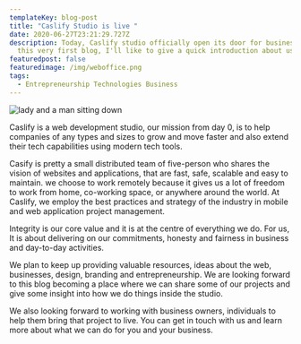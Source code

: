 ```yaml
---
templateKey: blog-post
title: "Caslify Studio is live "
date: 2020-06-27T23:21:29.727Z
description: Today, Caslify studio officially open its door for business.  In
  this very first blog, I'll like to give a quick introduction about us.
featuredpost: false
featuredimage: /img/weboffice.png
tags:
  - Entrepreneurship Technologies Business
---
```

![ lady and a man sitting down](/img/weboffice.png "Office")

Caslify is a web development studio, our mission from day 0,  is to help companies of any types and sizes to grow and move faster and also extend their tech capabilities using modern tech tools. 

Casify is pretty a  small distributed team of five-person who shares the vision of websites and applications, that are fast, safe, scalable and easy to maintain.  we choose to work remotely because it gives us a lot of freedom to work from home, co-working space, or anywhere around the world. At Caslify, we employ the best practices and strategy of the industry in mobile and web application project management.

Integrity is our core value and it is at the centre of everything we do. For us, It is about delivering on our commitments, honesty and fairness in business and day-to-day activities.

We plan to keep up providing valuable resources, ideas about the web, businesses, design, branding and entrepreneurship. We are looking forward to this blog becoming a place where we can share some of our projects and give some insight into how we do things inside the studio.

We also looking forward to working with business owners, individuals to help them bring that project to live. You can get in touch with us and learn more about what we can do for you and your  business.